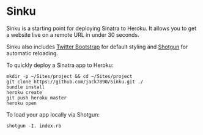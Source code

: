# Sinku

Sinku is a starting point for deploying Sinatra to Heroku.  It allows you to get a website live on a remote URL in under 30 seconds.

Sinku also includes [Twitter Bootstrap](https://github.com/twbs/bootstrap) for default styling and [Shotgun](https://github.com/rtomayko/shotgun) for automatic reloading.

To quickly deploy a Sinatra app to Heroku:

```
mkdir -p ~/Sites/project && cd ~/Sites/project
git clone https://github.com/jack7890/Sinku.git ./
bundle install
heroku create
git push heroku master
heroku open
```

To load your app locally via Shotgun:

```
shotgun -I. index.rb
```
